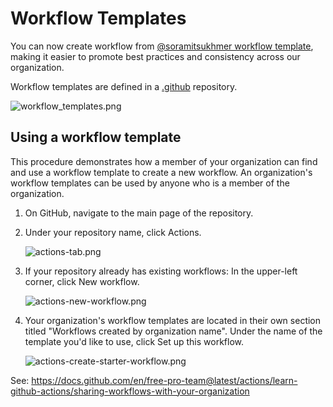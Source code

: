 # Workflow Templates

You can now create workflow from [@soramitsukhmer workflow template][soramitsukhmer-github], making it easier to promote best practices and consistency across our organization.

Workflow templates are defined in a [.github][soramitsukhmer-github] repository.

![workflow_templates.png](assets/workflow_templates.png)

## Using a workflow template

This procedure demonstrates how a member of your organization can find and use a workflow template to create a new workflow. An organization's workflow templates can be used by anyone who is a member of the organization.

1. On GitHub, navigate to the main page of the repository.
1. Under your repository name, click Actions.

    ![actions-tab.png](https://docs.github.com/assets/images/help/repository/actions-tab.png)

1. If your repository already has existing workflows: In the upper-left corner, click New workflow.

    ![actions-new-workflow.png](https://docs.github.com/assets/images/help/repository/actions-new-workflow.png)

1. Your organization's workflow templates are located in their own section titled "Workflows created by organization name". Under the name of the template you'd like to use, click Set up this workflow.

    ![actions-create-starter-workflow.png](https://docs.github.com/assets/images/help/settings/actions-create-starter-workflow.png)

See: https://docs.github.com/en/free-pro-team@latest/actions/learn-github-actions/sharing-workflows-with-your-organization

<!-- variables -->
[soramitsukhmer-github]: https://github.com/soramitsukhmer/.github
